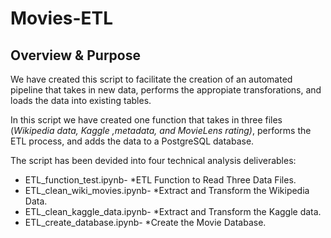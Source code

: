 # Movies-ETL

## Overview & Purpose
We have created this script to facilitate the creation of an automated pipeline that takes in new data, performs the appropiate transforations, and loads the data into existing tables.

In this script we have created one function that takes in three files (*Wikipedia data, Kaggle ,metadata, and MovieLens rating)*, performs the ETL process, and adds the data to a PostgreSQL database. 

The script has been devided into four technical analysis deliverables: 

- ETL_function_test.ipynb- *ETL Function to Read Three Data Files.
- ETL_clean_wiki_movies.ipynb- *Extract and Transform the Wikipedia Data.
- ETL_clean_kaggle_data.ipynb- *Extract and Transform the Kaggle data.
- ETL_create_database.ipynb- *Create the Movie Database.
